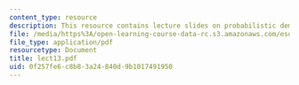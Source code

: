 ```yaml
---
content_type: resource
description: This resource contains lecture slides on probabilistic demand.
file: /media/https%3A/open-learning-course-data-rc.s3.amazonaws.com/esd-260j-logistics-systems-fall-2006/0f257fe6c8b83a24840d9b1017491950_lect13.pdf
file_type: application/pdf
resourcetype: Document
title: lect13.pdf
uid: 0f257fe6-c8b8-3a24-840d-9b1017491950
---
```

